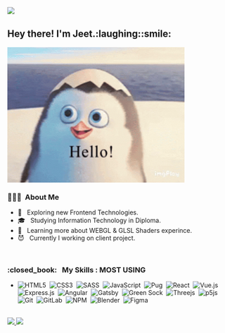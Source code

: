 ![](https://komarev.com/ghpvc/?username=MAGGIx1404&color=orange)
<h2> Hey there! I'm Jeet.:laughing::smile:</h2>
<img width="80%" alt="gif" align="center" src="https://github.com/MAGGIx1404/Portfolio-2021/blob/master/1.gif">
<h3> 👨🏻‍💻 &nbsp;About Me </h3>

- 🤔 &nbsp; Exploring new Frontend Technologies.
- 🎓 &nbsp; Studying Information Technology in Diploma.
- 🌱 &nbsp; Learning more about WEBGL & GLSL Shaders experince.
- :smiling_imp: &nbsp; Currently I working on client project.
<br/>
<h3> :closed_book: &nbsp; My Skills : MOST USING </h3>

  - ![HTML5](https://img.shields.io/badge/html5-%23E34F26.svg?style=for-the-badge&logo=html5&logoColor=white)&nbsp;
  ![CSS3](https://img.shields.io/badge/css3-%231572B6.svg?style=for-the-badge&logo=css3&logoColor=white)&nbsp;
  ![SASS](https://img.shields.io/badge/SASS-hotpink.svg?style=for-the-badge&logo=SASS&logoColor=white)&nbsp;
  ![JavaScript](https://img.shields.io/badge/javascript-%23323330.svg?style=for-the-badge&logo=javascript&logoColor=%23F7DF1E)&nbsp;
  ![Pug](https://img.shields.io/badge/Pug-FFF?style=for-the-badge&logo=pug&logoColor=A86454)&nbsp;
  ![React](https://img.shields.io/badge/react-%2320232a.svg?style=for-the-badge&logo=react&logoColor=%2361DAFB)&nbsp;
  ![Vue.js](https://img.shields.io/badge/vuejs-%2335495e.svg?style=for-the-badge&logo=vuedotjs&logoColor=%234FC08D)&nbsp;
  ![Express.js](https://img.shields.io/badge/express.js-%23404d59.svg?style=for-the-badge&logo=express&logoColor=%2361DAFB)&nbsp;
  ![Angular](https://img.shields.io/badge/angular-%23DD0031.svg?style=for-the-badge&logo=angular&logoColor=white)&nbsp;
  ![Gatsby](https://img.shields.io/badge/Gatsby-%23663399.svg?style=for-the-badge&logo=gatsby&logoColor=white)&nbsp;
  ![Green Sock](https://img.shields.io/badge/green%20sock-88CE02?style=for-the-badge&logo=greensock&logoColor=white)&nbsp;
  ![Threejs](https://img.shields.io/badge/threejs-black?style=for-the-badge&logo=three.js&logoColor=white)&nbsp;
  ![p5js](https://img.shields.io/badge/p5.js-ED225D?style=for-the-badge&logo=p5.js&logoColor=FFFFFF)&nbsp;
  ![Git](https://img.shields.io/badge/git-%23F05033.svg?style=for-the-badge&logo=git&logoColor=white)&nbsp;
  ![GitLab](https://img.shields.io/badge/gitlab-%23181717.svg?style=for-the-badge&logo=gitlab&logoColor=white)&nbsp;
  ![NPM](https://img.shields.io/badge/NPM-%23000000.svg?style=for-the-badge&logo=npm&logoColor=white)&nbsp;
  ![Blender](https://img.shields.io/badge/blender-%23F5792A.svg?style=for-the-badge&logo=blender&logoColor=white)&nbsp;
  ![Figma](https://img.shields.io/badge/figma-%23F24E1E.svg?style=for-the-badge&logo=figma&logoColor=white)&nbsp;
<br />

<a href="https://github.com/MAGGIx1404">
  <img height="180em" src="https://github-readme-stats.vercel.app/api?username=MAGGIx1404&theme=blue-green&show_icons=true" />
  <img height="180em" src="https://github-readme-stats.vercel.app/api/top-langs/?username=MAGGIx1404&theme=blue-green&layout=compact" />
</a>
